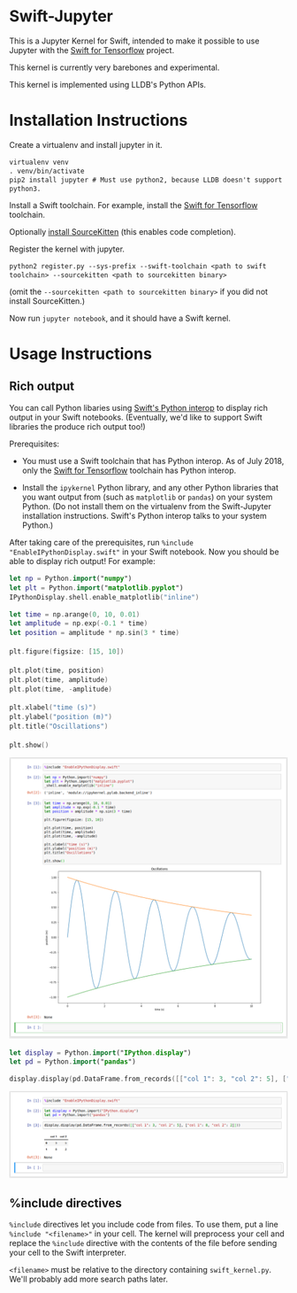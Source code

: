 # Swift-Jupyter

This is a Jupyter Kernel for Swift, intended to make it possible to use Jupyter
with the [Swift for Tensorflow](https://github.com/tensorflow/swift) project.

This kernel is currently very barebones and experimental.

This kernel is implemented using LLDB's Python APIs.

# Installation Instructions

Create a virtualenv and install jupyter in it.
```
virtualenv venv
. venv/bin/activate
pip2 install jupyter # Must use python2, because LLDB doesn't support python3.
```

Install a Swift toolchain. For example, install the [Swift for Tensorflow] toolchain.

[Swift for Tensorflow]: https://github.com/tensorflow/swift/blob/master/Installation.md

Optionally [install SourceKitten](https://github.com/jpsim/SourceKitten) (this enables code completion).

Register the kernel with jupyter.
```
python2 register.py --sys-prefix --swift-toolchain <path to swift toolchain> --sourcekitten <path to sourcekitten binary>
```
(omit the `--sourcekitten <path to sourcekitten binary>` if you did not install SourceKitten.)

Now run `jupyter notebook`, and it should have a Swift kernel.

# Usage Instructions

## Rich output

You can call Python libaries using [Swift's Python interop] to display rich
output in your Swift notebooks. (Eventually, we'd like to support Swift
libraries the produce rich output too!)

Prerequisites:

* You must use a Swift toolchain that has Python interop. As of July 2018,
  only the [Swift for Tensorflow] toolchain has Python interop.

* Install the `ipykernel` Python library, and any other Python libraries
  that you want output from (such as `matplotlib` or `pandas`) on your
  system Python. (Do not install them on the virtualenv from the Swift-Jupyter
  installation instructions. Swift's Python interop talks to your system
  Python.)

After taking care of the prerequisites, run
`%include "EnableIPythonDisplay.swift"` in your Swift notebook. Now you should
be able to display rich output! For example:

```swift
let np = Python.import("numpy")
let plt = Python.import("matplotlib.pyplot")
IPythonDisplay.shell.enable_matplotlib("inline")
```

```swift
let time = np.arange(0, 10, 0.01)
let amplitude = np.exp(-0.1 * time)
let position = amplitude * np.sin(3 * time)

plt.figure(figsize: [15, 10])

plt.plot(time, position)
plt.plot(time, amplitude)
plt.plot(time, -amplitude)

plt.xlabel("time (s)")
plt.ylabel("position (m)")
plt.title("Oscillations")

plt.show()
```

![Screenshot of running the above two snippets of code in Jupyter](./screenshots/display_matplotlib.png)

```swift
let display = Python.import("IPython.display")
let pd = Python.import("pandas")
```

```swift
display.display(pd.DataFrame.from_records([["col 1": 3, "col 2": 5], ["col 1": 8, "col 2": 2]]))
```

![Screenshot of running the above two snippets of code in Jupyter](./screenshots/display_pandas.png)

[Swift's Python interop]: https://github.com/tensorflow/swift/blob/master/docs/PythonInteroperability.md

## %include directives

`%include` directives let you include code from files. To use them, put a line
`%include "<filename>"` in your cell. The kernel will preprocess your cell and
replace the `%include` directive with the contents of the file before sending
your cell to the Swift interpreter.

`<filename>` must be relative to the directory containing `swift_kernel.py`.
We'll probably add more search paths later.
